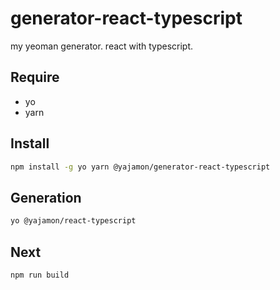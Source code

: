 # generator-react-typescript
my yeoman generator. react with typescript.

## Require

- yo
- yarn

## Install

```sh
npm install -g yo yarn @yajamon/generator-react-typescript
```

## Generation

```sh
yo @yajamon/react-typescript
```

## Next

```sh
npm run build
```
